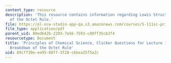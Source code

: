 ```yaml
---
content_type: resource
description: 'This resource contains information regarding Lewis Structures: Breakdown
  of the Octet Rule.'
file: https://ol-ocw-studio-app-qa.s3.amazonaws.com/courses/5-111sc-principles-of-chemical-science-fall-2014/89cff30eee9508ff3f20c6bea25f5a2c_MIT5_111F14_Lec11Clkr.pdf
file_type: application/pdf
parent_uid: 89ed642b-2203-7e56-7593-c80ff35cb3f4
resourcetype: Document
title: 'Principles of Chemical Science, Clicker Questions for Lecture 11: Lewis Structures:
  Breakdown of the Octet Rule'
uid: 89cff30e-ee95-08ff-3f20-c6bea25f5a2c
---
```

